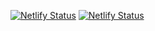 [![Netlify Status](https://api.netlify.com/api/v1/badges/c85e6df4-dce7-4ace-a3a0-4022033d1907/deploy-status)](https://app.netlify.com/projects/lavishfitsportz/deploys)
[![Netlify Status](https://api.netlify.com/api/v1/badges/c85e6df4-dce7-4ace-a3a0-4022033d1907/deploy-status)](https://app.netlify.com/projects/lavishfitsportz/deploys)